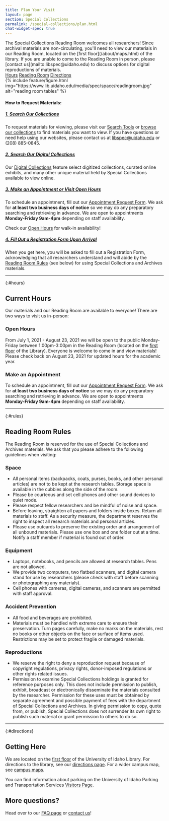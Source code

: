 ```yaml
---
title: Plan Your Visit
layout: page
section: Special Collections
permalink: /special-collections/plan.html
chat-widget-spec: true
---
```


<div class="row">
<div class="col-md-6 align-self-center" markdown="1">
The Special Collections Reading Room welcomes all researchers! Since archival materials are non-circulating, you'll need to view our materials in our Reading Room, located on the [first floor](/about/maps.html) of the library. If you are unable to come to the Reading Room in person, please [contact us](mailto:libspec@uidaho.edu) to discuss options for digital reproductions of materials.
<div class="text-center">
  <a href="#hours" class="btn btn-outline-payette-blue m-1">Hours</a>
  <a href="#rules" class="btn btn-outline-payette-blue m-1">Reading Room</a>
  <a href="#directions" class="btn btn-outline-payette-blue m-1">Directions</a>
</div>
</div>
<div class="col-md-6">
{% include feature/figure.html img="https://www.lib.uidaho.edu/media/spec/space/readingroom.jpg" alt="reading room tables" %}
</div>
</div>

<div class="row justify-content-center">
  <div class="col-md-8 my-4">
    <h4>How to Request Materials:</h4>
    <div id="accordion">
      <div class="card mt-3 mb-2">
        <div class="card-header">
          <h5 class="mb-0">
            <a class="collapsed card-link" data-toggle="collapse" href="#collapseOne"> 1. Search Our Collections
              <span class="fas fa-chevron-down smalltxt"></span>
            </a>
          </h5>
        </div>
        <div id="collapseOne" class="collapse" data-parent="#accordion">
          <div class="card-body">
            <p> To request materials for viewing, please visit our <a href="https://www.lib.uidaho.edu/special-collections/searchtools.html">Search Tools</a> or <a href="https://www.lib.uidaho.edu/special-collections/browse.html">browse our collections</a> to find materials you want to view. If you have questions or need help using our websites, please contact us at
              <a href="mailto:libspec@uidaho.edu">libspec@uidaho.edu</a> or (208) 885-0845. </p>
          </div>
          <!--end card-body-->
        </div>
        <!--end collapse-->
      </div>
      <!--end card-->
      <div class="card mt-3 mb-2">
        <div class="card-header">
          <h5 class="mb-0">
            <a class="collapsed card-link" data-toggle="collapse" href="#collapseTwo"> 2. Search Our Digital Collections
              <span class="fas fa-chevron-down smalltxt"></span>
            </a>
          </h5>
        </div>
        <div id="collapseTwo" class="collapse" data-parent="#accordion">
          <div class="card-body">
            <p> Our 
              <a href="https://www.lib.uidaho.edu/digital/">Digital Collections</a> feature select digitized collections, curated online exhibits, and many other unique material held by Special Collections available to view online. </p>
          </div>
          <!--end card-body-->
        </div>
        <!--end collapse-->
      </div>
      <!--end card-->
      <div class="card mt-3 mb-2">
        <div class="card-header">
          <h5 class="mb-0">
            <a class="collapsed card-link" data-toggle="collapse" href="#collapseThree"> 3. Make an Appointment or Visit Open Hours
              <span class="fas fa-chevron-down smalltxt"></span>
            </a>
          </h5>
        </div>
        <div id="collapseThree" class="collapse" data-parent="#accordion">
          <div class="card-body">
            <p>To schedule an appointment, fill out our <a href="https://forms.office.com/r/SjqtcHZ3Kn">Appointment Request Form</a>. We ask for <strong>at least two business days of notice</strong> so we may do any preparatory searching and retrieving in advance. We are open to appointments <strong>Monday-Friday 9am-4pm</strong> depending on staff availability.</p>
            <p>Check our <a href="https://www.lib.uidaho.edu/special-collections/plan.html#hours">Open Hours</a> for walk-in availability!</p>
          </div>
          <!--end card-body-->
        </div>
        <!--end collapse-->
      </div>
      <!--end card-->
      <div class="card mt-3 mb-2">
        <div class="card-header">
          <h5 class="mb-0">
            <a class="collapsed card-link" data-toggle="collapse" href="#collapseFour"> 4. Fill Out a Registration Form Upon Arrival
              <span class="fas fa-chevron-down smalltxt"></span>
            </a>
          </h5>
        </div>
        <div id="collapseFour" class="collapse" data-parent="#accordion">
          <div class="card-body">
            <p>When you get here, you will be asked to fill out a Registration Form, acknowledging that all researchers
              understand and will abide by the <a href="https://www.lib.uidaho.edu/special-collections/plan.html#rules">Reading Room Rules</a> (see below) for using Special Collections and Archives materials. </p>
          </div>
          <!--end card-body-->
        </div>
        <!--end collapse-->
      </div>
      <!--end card-->
    </div>
    <!--end accordion-->
  </div>
</div>

 ---

{:#hours}
## Current Hours

Our materials and our Reading Room are available to everyone! There are two ways to visit us in-person:

### Open Hours

From July 1, 2021 - August 23, 2021 we will be open to the public Monday-Friday between 1:00pm-3:00pm in the Reading Room (located on the [first floor](https://www.lib.uidaho.edu/about/maps.html) of the Library). Everyone is welcome to come in and view materials! Please check back on August 23, 2021 for updated hours for the academic year. 

### Make an Appointment

To schedule an appointment, fill out our [Appointment Request Form](https://forms.office.com/r/SjqtcHZ3Kn). We ask for **at least two business days of notice** so we may do any preparatory searching and retrieving in advance. We are open to appointments **Monday-Friday 9am-4pm** depending on staff availability.

---

{:#rules}
## Reading Room Rules

The Reading Room is reserved for the use of Special Collections and Archives materials. We ask that you please adhere to the following guidelines when visiting:

### Space

- All personal items (backpacks, coats, purses, books, and other personal articles) are not to be kept at the research tables. Storage space is available in the cubbies along the side of the room.
- Please be courteous and set cell phones and other sound devices to quiet mode.
- Please respect fellow researchers and be mindful of noise and space.
- Before leaving, straighten all papers and folders inside boxes. Return all materials to staff. As a security measure, the department reserves the right to inspect all research materials and personal articles.
- Please use outcards to preserve the existing order and arrangement of all unbound materials. Please use one box and one folder out at a time. Notify a staff member if material is found out of order.

### Equipment

- Laptops, notebooks, and pencils are allowed at research tables. Pens are not allowed.
- We provide two computers, two flatbed scanners, and digital camera stand for use by researchers (please check with staff before scanning or photographing any materials).
- Cell phones with cameras, digital cameras, and scanners are permitted with staff approval.

### Accident Prevention

- All food and beverages are prohibited.
- Materials must be handled with extreme care to ensure their preservation. Turn pages carefully, make no marks on the materials, rest no books or other objects on the face or surface of items used. Restrictions may be set to protect fragile or damaged materials.

### Reproductions

- We reserve the right to deny a reproduction request because of copyright regulations, privacy rights, donor-imposed regulations or other rights related issues.
- Permission to examine Special Collections holdings is granted for reference purposes only. This does not include permission to publish, exhibit, broadcast or electronically disseminate the materials consulted by the researcher. Permission for these uses must be obtained by separate agreement and possible payment of fees with the department of Special Collections and Archives. In giving permission to copy, quote from, or publish, Special Collections does not surrender its own right to publish such material or grant permission to others to do so.

---

{:#directions}
## Getting Here

We are located on the [first floor](/about/maps.html) of the University of Idaho Library. 
For directions to the library, see our [directions page](/about/directions.html). 
For a wider campus map, see [campus maps](https://www.uidaho.edu/infrastructure/facilities/aes/campus-maps). 

You can find information about parking on the University of Idaho Parking and Transportation Services [Visitors Page](https://www.uidaho.edu/infrastructure/parking/visitors-community/visitors).

## More questions? 

Head over to our [FAQ page](/special-collections/faq.html) or [contact us](/special-collections/about.html)!
